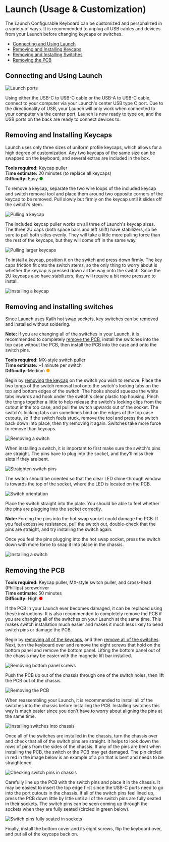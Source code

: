 # Launch (Usage & Customization)

The Launch Configurable Keyboard can be customized and personalized in a variety of ways. It is recommended to unplug all USB cables and devices from your Launch before changing keycaps or switches.

- [Connecting and Using Launch](#connecting-and-using-launch)
- [Removing and Installing Keycaps](#removing-and-installing-keycaps)
- [Removing and Installing Switches](#removing-and-installing-switches)
- [Removing the PCB](#removing-the-pcb)

## Connecting and Using Launch

![Launch ports](./img/launch-ports.png)

Using either the USB-C to USB-C cable or the USB-A to USB-C cable, connect to your computer via your Launch's center USB type C port. Due to the directionality of USB, your Launch will only work when connected to your computer via the center port. Launch is now ready to type on, and the USB ports on the back are ready to connect devices to.

## Removing and Installing Keycaps

Launch uses only three sizes of uniform profile keycaps, which allows for a high degree of customization. Any two keycaps of the same size can be swapped on the keyboard, and several extras are included in the box. 

**Tools required:** Keycap puller  
**Time estimate:** 20 minutes (to replace all keycaps)  
**Difficulty:** Easy <span style="color:green;">●</span>  

To remove a keycap, separate the two wire loops of the included keycap and switch removal tool and place them around two opposite corners of the keycap to be removed. Pull slowly but firmly on the keycap until it slides off the switch's stem.

![Pulling a keycap](./img/cap-puller.jpg)

The included keycap puller works on all three of Launch's keycap sizes. The three 2U caps (both space bars and left shift) have stabilizers, so be sure to pull both sides evenly. They will take a little more pulling force than the rest of the keycaps, but they will come off in the same way. 

![Pulling larger keycaps](./img/cap-puller-bigger-keys.jpg)

To install a keycap, position it on the switch and press down firmly. The key caps friction fit onto the switch stems, so the only thing to worry about is whether the keycap is pressed down all the way onto the switch. Since the 2U keycaps also have stabilizers, they will require a bit more pressure to install.

![Installing a keycap](./img/keycap-install.jpg)

## Removing and installing switches

Since Launch uses Kailh hot swap sockets, key switches can be removed and installed without soldering. 

**Note:** If you are changing all of the switches in your Launch, it is recommended to completely [remove the PCB](#removing-the-pcb), install the switches into the top case without the PCB, then install the PCB into the case and onto the switch pins.

**Tools required:** MX-style switch puller  
**Time estimate:** ~1 minute per switch  
**Difficulty:** Medium <span style="color:orange;">●</span>  

Begin by [removing the keycap](#removing-and-installing-keycaps) on the switch you wish to remove. Place the two tongs of the switch removal tool onto the switch's locking tabs on the top and bottom edges of the switch. The hooks should squeeze the white tabs inwards and hook under the switch's clear plastic top housing. Pinch the tongs together a little to help release the switch's locking clips from the cutout in the top case, and pull the switch upwards out of the socket. The switch's locking tabs can sometimes bind on the edges of the top case cutouts, so if the switch feels stuck, remove the tool and press the switch back down into place, then try removing it again. Switches take more force to remove than keycaps. 

![Removing a switch](./img/switch-removal.jpg)

When installing a switch, it is important to first make sure the switch's pins are straight. The pins have to plug into the socket, and they'll miss their slots if they are bent.

![Straighten switch pins](./img/switch-install-pins-straight.jpg)

The switch should be oriented so that the clear LED shine-through window is towards the top of the socket, where the LED is located on the PCB.

![Switch orientation](./img/switch-install-orientation.jpg)

Place the switch straight into the plate. You should be able to feel whether the pins are plugging into the socket correctly. 

**Note:** Forcing the pins into the hot swap socket could damage the PCB. If you feel excessive resistance, pull the switch out, double-check that the pins are straight, and try installing the switch again.

Once you feel the pins plugging into the hot swap socket, press the switch down with more force to snap it into place in the chassis. 

![Installing a switch](./img/switch-installation.jpg)

## Removing the PCB

**Tools required:** Keycap puller, MX-style switch puller, and cross-head (Phillips) screwdriver  
**Time estimate:** 50 minutes  
**Difficulty:** High <span style="color:red;">●</span>  

If the PCB in your Launch ever becomes damaged, it can be replaced using these instructions. It is also recommended to completely remove the PCB if you are changing all of the switches on your Launch at the same time. This makes switch installation much easier and makes it much less likely to bend switch pins or damage the PCB.

Begin by [removing all of the keycaps](#removing-and-installing-keycaps), and then [remove all of the switches](#removing-and-installing-switches). Next, turn the keyboard over and remove the eight screws that hold on the bottom panel and remove the bottom panel. Lifting the bottom panel out of the chassis may be easier with the magnetic lift bar installed.

![Removing bottom panel screws](./img/bottom-panel-screws.jpg)

Push the PCB up out of the chassis through one of the switch holes, then lift the PCB out of the chassis.

![Removing the PCB](./img/pcb-removal.jpg)

When reassembling your Launch, it is recommended to install all of the switches into the chassis before installing the PCB. Installing switches this way is much easier since you don't have to worry about aligning the pins at the same time.

![Installing switches into chassis](./img/switch-install-without-pcb.jpg)

Once all of the switches are installed in the chassis, turn the chassis over and check that all of the switch pins are straight. It helps to look down the rows of pins from the sides of the chassis. If any of the pins are bent when installing the PCB, the switch or the PCB may get damaged. The pin circled in red in the image below is an example of a pin that is bent and needs to be straightened.

![Checking switch pins in chassis](./img/switch-pin-check-in-chassis.jpg)

Carefully line up the PCB with the switch pins and place it in the chassis. It may be easiest to insert the top edge first since the USB-C ports need to go into the port cutouts in the chassis. If all of the switch pins feel lined up, press the PCB down little by little until all of the switch pins are fully seated in their sockets. The switch pins can be seen coming up through the sockets when they are fully seated (circled in green below). 

![Switch pins fully seated in sockets](./img/switch-pins-in-sockets.jpg)

Finally, install the bottom cover and its eight screws, flip the keyboard over, and put all of the keycaps back on.

